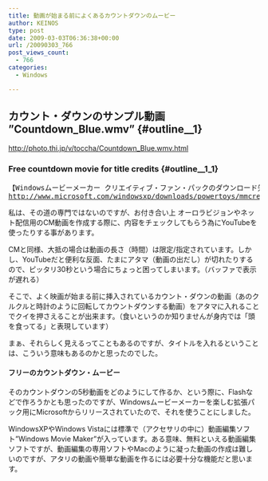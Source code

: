 ```yaml
---
title: 動画が始まる前によくあるカウントダウンのムービー
author: KEINOS
type: post
date: 2009-03-03T06:36:38+00:00
url: /20090303_766
post_views_count:
  - 766
categories:
  - Windows

---
```

## カウント・ダウンのサンプル動画 ”Countdown_Blue.wmv” {#outline__1}

<div class="section">
  <p>
    <a href="http://photo.thi.jp/v/toccha/Countdown_Blue.wmv.html" title="Download the Windows Movie Maker 2 Creativity Fun Pack for Windows XP - Countdown_Blue.wmv">http://photo.thi.jp/v/toccha/Countdown_Blue.wmv.html</a>
  </p>
</div>

### Free countdown movie for title credits {#outline__1_1}

<div class="section">
  <pre>
【Windowsムービーメーカー クリエイティブ・ファン・パックのダウンロード先】
<a href="http://www.microsoft.com/windowsxp/downloads/powertoys/mmcreate.mspx" title="Download the Windows Movie Maker 2 Creativity Fun Pack for Windows XP">http://www.microsoft.com/windowsxp/downloads/powertoys/mmcreate.mspx</a>
</pre>
  
  <p>
    私は、その道の専門ではないのですが、お付き合い上 オーロラビジョンやネット配信用のCM動画を作成する際に、内容をチェックしてもらう為にYouTubeを使ったりする事があります。
  </p>
  
  <p>
    CMと同様、大抵の場合は動画の長さ（時間）は限定/指定されています。しかし、YouTubeだと便利な反面、たまにアタマ（動画の出だし）が切れたりするので、ピッタリ30秒という場合にちょっと困ってしまいます。（バッファで表示が遅れる）
  </p>
  
  <p>
    そこで、よく映画が始まる前に挿入されているカウント・ダウンの動画（あのクルクルと時計のように回転してカウントダウンする動画）をアタマに入れることでクイを押さえることが出来ます。（食いというのか知りませんが身内では「頭を食ってる」と表現しています）
  </p>
  
  <p>
    まぁ、それらしく見えるってこともあるのですが、タイトルを入れるということは、こういう意味もあるのかと思ったのでした。
  </p>
  
  <h4 id="outline__1_1_1">
    フリーのカウントダウン・ムービー
  </h4>
  
  <p>
    そのカウントダウンの5秒動画をどのようにして作るか、という際に、Flashなどで作ろうかとも思ったのですが、Windowsムービーメーカーを楽しむ拡張パック用にMicrosoftからリリースされていたので、それを使うことにしました。
  </p>
  
  <p>
    WindowsXPやWindows Vistaには標準で（アクセサリの中に）動画編集ソフト&#8221;Windows Movie Maker&#8221;が入っています。ある意味、無料といえる動画編集ソフトですが、動画編集の専用ソフトやMacのように凝った動画の作成は難しいのですが、アタリの動画や簡単な動画を作るには必要十分な機能だと思います。
  </p>
</div>